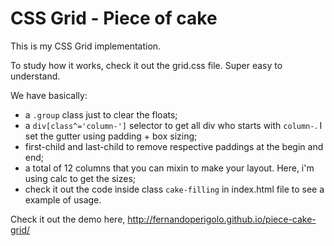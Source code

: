CSS Grid - Piece of cake
===========

This is my CSS Grid implementation.

To study how it works, check it out the grid.css file. Super easy to understand.

We have basically:

-  a `.group` class just to clear the floats;
-  a `div[class^='column-']` selector to get all div who starts with `column-`. I set the gutter using padding + box sizing;
-  first-child and last-child to remove respective paddings at the begin and end;
-  a total of 12 columns that you can mixin to make your layout. Here, i'm using calc to get the sizes;
-  check it out the code inside class `cake-filling` in index.html file to see a example of usage.

Check it out the demo here, http://fernandoperigolo.github.io/piece-cake-grid/

